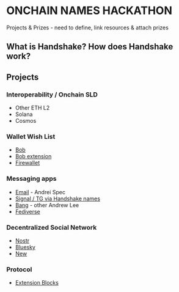 # ONCHAIN NAMES HACKATHON


Projects & Prizes - need to define, link resources & attach prizes

## What is Handshake? How does Handshake work?



## Projects

### Interoperability / Onchain SLD
- Other ETH L2
- Solana
- Cosmos


### Wallet Wish List
- [Bob](/wallets/bob.md)
- [Bob extension](/wallets/bob-extension.md)
- [Firewallet](/wallets/firewallet.md)


### Messaging apps
- [Email](/messaging/email.md) - Andrei Spec
- [Signal / TG via Handshake names](/messaging/signal.md)
- [Bang](/messaging/bang.md) - other Andrew Lee
- [Fediverse](/messaging/fediverse.md)


### Decentralized Social Network
- [Nostr](/social/nostr.md)
- [Bluesky](/social/bluesky.md)
- [New](/social/new.md)


### Protocol
- [Extension Blocks](/protocol/extension-blocks.md)
